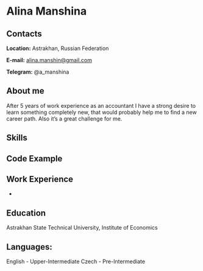 # Alina Manshina

## Contacts
**Location:** Astrakhan, Russian Federation

**E-mail:** alina.manshin@gmail.com

**Telegram:** @a_manshina

## About me
After 5 years of work experience as an accountant I have a strong desire to learn something completely new, that would probably help me to find a new career path. Also it’s a great challenge for me.

## Skills

## Code Example

## Work Experience
-
## Education 
Astrakhan State Technical University, Institute of Economics

## Languages:
English - Upper-Intermediate
Czech - Pre-Intermediate
